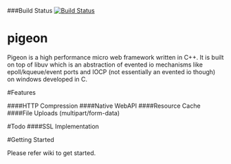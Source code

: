 ###Build Status
[![Build Status](https://travis-ci.org/kamlesh-bambarde/pigeon.svg?branch=master)](https://travis-ci.org/kamlesh-bambarde/pigeon)

# pigeon

Pigeon is a high performance micro web framework written in C++. It is built on top of libuv which is an abstraction of evented io mechanisms like epoll/kqueue/event ports and IOCP (not essentially an evented io though) on windows developed in C. 

#Features

####HTTP Compression
####Native WebAPI
####Resource Cache
####File Uploads (multipart/form-data)


#Todo
####SSL Implementation

#Getting Started

Please refer wiki to get started.

